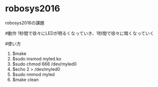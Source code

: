 # robosys2016
robosys2016の課題

#動作
1秒間で徐々にLEDが明るくなっていき、1秒間で徐々に暗くなっていく

#使い方
1. $make
2. $sudo insmod myled.ko
3. $sudo chmod 666 /dev/myled0
4. $echo 2 > /dev/myled0
5. $sudo rmmod myled
6. $make clean
